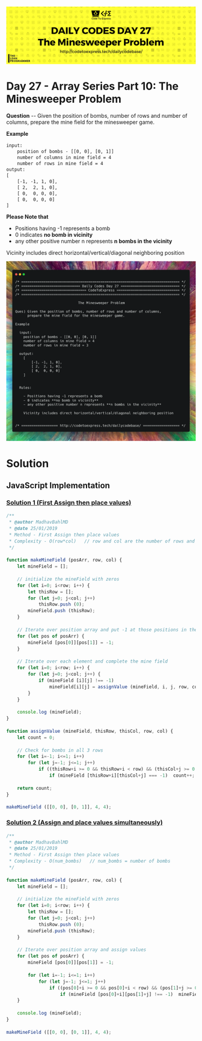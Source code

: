 ![cover](./cover.png)

# Day 27 - Array Series Part 10: The Minesweeper Problem

**Question** -- Given the position of bombs, number of rows and number of columns, prepare the mine field for the minesweeper game.

**Example**

```
input:
    position of bombs - [[0, 0], [0, 1]]
    number of columns in mine field = 4
    number of rows in mine field = 4
output:
[
    [-1, -1, 1, 0],
    [ 2,  2, 1, 0],
    [ 0,  0, 0, 0],
    [ 0,  0, 0, 0]
]
```

**Please Note that** 

- Positions having -1 represents a bomb
- 0 indicates **no bomb in vicinity**
- any other positive number n represents **n bombs in the vicinity**

Vicinity includes direct horizontal/vertical/diagonal neighboring position

![ques](./ques.png)

# Solution

## JavaScript Implementation

### [Solution 1 (First Assign then place values)](./JavaScript/minesweeper.js)

```js
/**
 * @author MadhavBahlMD
 * @date 25/01/2019
 * Method - First Assign then place values
 * Complexity - O(row*col)   // row and col are the number of rows and number of columns
 */

function makeMineField (posArr, row, col) {
    let mineField = [];

    // initialize the mineField with zeros
    for (let i=0; i<row; i++) {
        let thisRow = [];
        for (let j=0; j<col; j++) 
            thisRow.push (0);
        mineField.push (thisRow);
    }

    // Iterate over position array and put -1 at those positions in the minefield
    for (let pos of posArr) {
        mineField [pos[0]][pos[1]] = -1;
    }

    // Iterate over each element and complete the mine field
    for (let i=0; i<row; i++) {
        for (let j=0; j<col; j++) {
            if (mineField [i][j] !== -1)
                mineField[i][j] = assignValue (mineField, i, j, row, col);
        }
    }

    console.log (mineField);
}

function assignValue (mineField, thisRow, thisCol, row, col) {
    let count = 0;

    // Check for bombs in all 3 rows 
    for (let i=-1; i<=1; i++) 
        for (let j=-1; j<=1; j++) 
            if ((thisRow+i >= 0 && thisRow+i < row) && (thisCol+j >= 0 && thisCol+j < col))
                if (mineField [thisRow+i][thisCol+j] === -1)  count++;
    
    return count;
}

makeMineField ([[0, 0], [0, 1]], 4, 4);
```

### [Solution 2 (Assign and place values simultaneously)](./JavaScript/minesweeper2.js)

```js
/**
 * @author MadhavBahlMD
 * @date 25/01/2019
 * Method - First Assign then place values
 * Complexity - O(num_bombs)   // num_bombs = number of bombs
 */

function makeMineField (posArr, row, col) {
    let mineField = [];

    // initialize the mineField with zeros
    for (let i=0; i<row; i++) {
        let thisRow = [];
        for (let j=0; j<col; j++) 
            thisRow.push (0);
        mineField.push (thisRow);
    }

    // Iterate over position array and assign values
    for (let pos of posArr) {
        mineField [pos[0]][pos[1]] = -1;

        for (let i=-1; i<=1; i++) 
            for (let j=-1; j<=1; j++) 
                if ((pos[0]+i >= 0 && pos[0]+i < row) && (pos[1]+j >= 0 && pos[1]+j < col))
                    if (mineField [pos[0]+i][pos[1]+j] !== -1)  mineField [pos[0]+i][pos[1]+j]++;
    }

    console.log (mineField);
}

makeMineField ([[0, 0], [0, 1]], 4, 4);
```